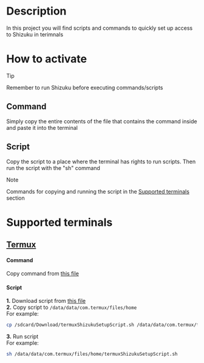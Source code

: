 # Description
In this project you will find scripts and commands to quickly set up access to Shizuku in terimnals
# How to activate
>[!TIP]
>
>Remember to run Shizuku before executing commands/scripts
## Command
Simply copy the entire contents of the file that contains the command inside and paste it into the terminal
## Script
Copy the script to a place where the terminal has rights to run scripts. Then run the script with the "sh" command
>[!NOTE]
>
> Commands for copying and running the script in the [Supported terminals](#supported-terminals) section

# Supported terminals
## [Termux](https://termux.dev)
#### Command
Copy command from [this file](/termuxShizukuSetupCommand.sh)

#### Script
**1.** Download script from [this file](termuxShizukuSetupScript.sh)
</br>**2.** Copy script to `/data/data/com.termux/files/home`
</br>For example:
```Bash
cp /sdcard/Download/termuxShizukuSetupScript.sh /data/data/com.termux/files/home
```
**3.** Run script
</br>For example:
```Bash
sh /data/data/com.termux/files/home/termuxShizukuSetupScript.sh
```

